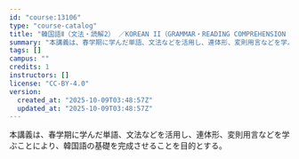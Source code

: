 ```yaml
---
id: "course:13106"
type: "course-catalog"
title: "韓国語Ⅱ（文法・読解2） ／KOREAN II（GRAMMAR・READING COMPREHENSION 2)"
summary: "本講義は、春学期に学んだ単語、文法などを活用し、連体形、変則用言などを学ぶことにより、韓国語の基礎を完成させることを目的とする。"
tags: []
campus: ""
credits: 1
instructors: []
license: "CC-BY-4.0"
version:
  created_at: "2025-10-09T03:48:57Z"
  updated_at: "2025-10-09T03:48:57Z"
---
```

本講義は、春学期に学んだ単語、文法などを活用し、連体形、変則用言などを学ぶことにより、韓国語の基礎を完成させることを目的とする。
